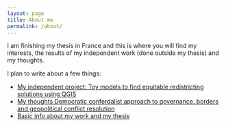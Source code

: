 ```yaml
---
layout: page
title: About me
permalink: /about/
---
```

I am finishing my thesis in France and this is where you will find my interests, the results of my independent work (done outside my thesis) and my thoughts.

I plan to write about a few things:

- [My independent project: Toy models to find equitable redistricting solutions using QGIS]()
- [My thoughts Democratic conferdalist approach to governance, borders and geopolitical conflict resolution](https://en.wikipedia.org/wiki/Democratic_confederalism)
- [Basic info about my work and my thesis]()

